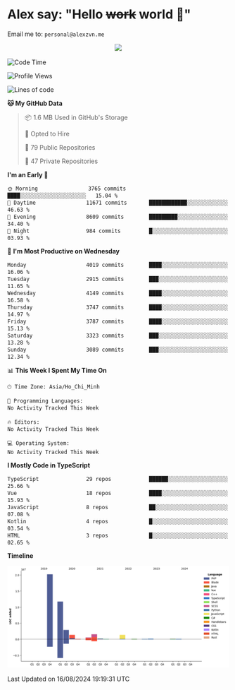 # Alex say: "Hello ~~work~~ world 🐾"
Email me to: `personal@alexzvn.me`


<p align=center>
  <a href="https://skillicons.dev">
    <img src="https://skillicons.dev/icons?i=ts,js,php,nodejs,bun,vue,nuxt,react,svelte,tauri,laravel,rust,mongodb,docker,electron,redis,rabbitmq,tailwind,git,cloudflare,elysia,mysql,nginx,rollupjs,sentry,ubuntu,yarn,html,css,vite" />
  </a>
</p>

<!--START_SECTION:waka-->
![Code Time](http://img.shields.io/badge/Code%20Time-1%2C066%20hrs%2055%20mins-blue)

![Profile Views](http://img.shields.io/badge/Profile%20Views-16-blue)

![Lines of code](https://img.shields.io/badge/From%20Hello%20World%20I%27ve%20Written-40.5%20million%20lines%20of%20code-blue)

**🐱 My GitHub Data** 

> 📦 1.6 MB Used in GitHub's Storage 
 > 
> 💼 Opted to Hire
 > 
> 📜 79 Public Repositories 
 > 
> 🔑 47 Private Repositories 
 > 
**I'm an Early 🐤** 

```text
🌞 Morning                3765 commits        ████░░░░░░░░░░░░░░░░░░░░░   15.04 % 
🌆 Daytime                11671 commits       ████████████░░░░░░░░░░░░░   46.63 % 
🌃 Evening                8609 commits        █████████░░░░░░░░░░░░░░░░   34.40 % 
🌙 Night                  984 commits         █░░░░░░░░░░░░░░░░░░░░░░░░   03.93 % 
```
📅 **I'm Most Productive on Wednesday** 

```text
Monday                   4019 commits        ████░░░░░░░░░░░░░░░░░░░░░   16.06 % 
Tuesday                  2915 commits        ███░░░░░░░░░░░░░░░░░░░░░░   11.65 % 
Wednesday                4149 commits        ████░░░░░░░░░░░░░░░░░░░░░   16.58 % 
Thursday                 3747 commits        ████░░░░░░░░░░░░░░░░░░░░░   14.97 % 
Friday                   3787 commits        ████░░░░░░░░░░░░░░░░░░░░░   15.13 % 
Saturday                 3323 commits        ███░░░░░░░░░░░░░░░░░░░░░░   13.28 % 
Sunday                   3089 commits        ███░░░░░░░░░░░░░░░░░░░░░░   12.34 % 
```


📊 **This Week I Spent My Time On** 

```text
🕑︎ Time Zone: Asia/Ho_Chi_Minh

💬 Programming Languages: 
No Activity Tracked This Week

🔥 Editors: 
No Activity Tracked This Week

💻 Operating System: 
No Activity Tracked This Week
```

**I Mostly Code in TypeScript** 

```text
TypeScript               29 repos            ██████░░░░░░░░░░░░░░░░░░░   25.66 % 
Vue                      18 repos            ████░░░░░░░░░░░░░░░░░░░░░   15.93 % 
JavaScript               8 repos             ██░░░░░░░░░░░░░░░░░░░░░░░   07.08 % 
Kotlin                   4 repos             █░░░░░░░░░░░░░░░░░░░░░░░░   03.54 % 
HTML                     3 repos             █░░░░░░░░░░░░░░░░░░░░░░░░   02.65 % 
```



**Timeline**

![Lines of Code chart](https://raw.githubusercontent.com/alexzvn/alexzvn/main/assets/bar_graph.png)


 Last Updated on 16/08/2024 19:19:31 UTC
<!--END_SECTION:waka-->
